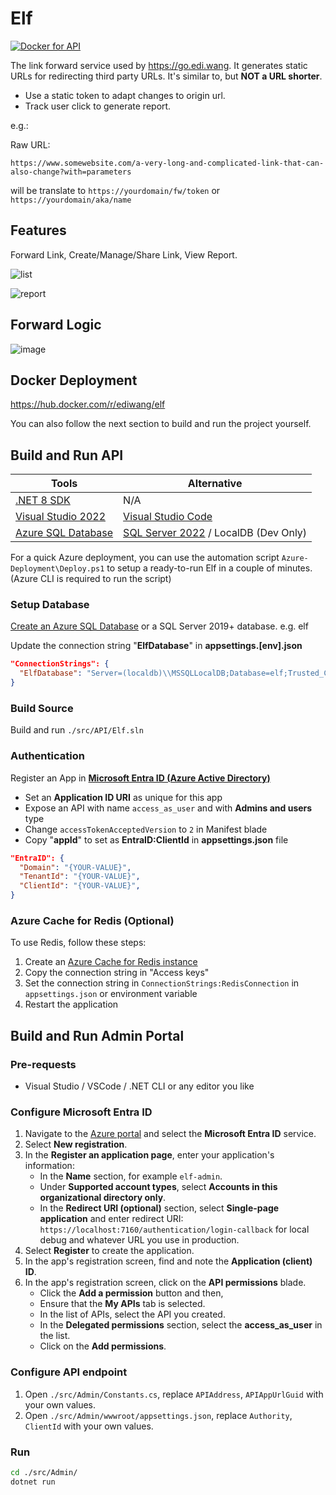 # Elf

[![Docker for API](https://github.com/EdiWang/Elf/actions/workflows/docker-api.yml/badge.svg)](https://github.com/EdiWang/Elf/actions/workflows/docker-api.yml)

The link forward service used by https://go.edi.wang. It generates static URLs for redirecting third party URLs. It's similar to, but **NOT a URL shorter**. 

- Use a static token to adapt changes to origin url.
- Track user click to generate report.

e.g.:

Raw URL:
```
https://www.somewebsite.com/a-very-long-and-complicated-link-that-can-also-change?with=parameters
```

will be translate to `https://yourdomain/fw/token` or `https://yourdomain/aka/name`

## Features

Forward Link, Create/Manage/Share Link, View Report.

![list](https://github.com/EdiWang/Elf/assets/3304703/e5ad9ad9-c644-45ca-95f1-cc32836abf5d)

![report](https://github.com/EdiWang/Elf/assets/3304703/09eab5b0-0749-4d41-a4a9-56da4eb5aeb5)


## Forward Logic

![image](https://cdn-blog.edi.wang/web-assets/lf/LinkForwarder-FW.png)

## Docker Deployment

https://hub.docker.com/r/ediwang/elf

You can also follow the next section to build and run the project yourself.

## Build and Run API

Tools | Alternative
--- | ---
[.NET 8 SDK](http://dot.net) | N/A
[Visual Studio 2022](https://visualstudio.microsoft.com/) | [Visual Studio Code](https://code.visualstudio.com/)
[Azure SQL Database](https://azure.microsoft.com/en-us/services/sql-database/) | [SQL Server 2022](https://www.microsoft.com/en-us/sql-server/sql-server-2022) / LocalDB (Dev Only)

For a quick Azure deployment, you can use the automation script ```Azure-Deployment\Deploy.ps1``` to setup a ready-to-run Elf in a couple of minutes. (Azure CLI is required to run the script)

### Setup Database

[Create an Azure SQL Database](https://docs.microsoft.com/en-us/azure/sql-database/sql-database-single-database-get-started?WT.mc_id=AZ-MVP-5002809) or a SQL Server 2019+ database. e.g. elf

Update the connection string "**ElfDatabase**" in **appsettings.[env].json**

```json
"ConnectionStrings": {
  "ElfDatabase": "Server=(localdb)\\MSSQLLocalDB;Database=elf;Trusted_Connection=True;"
}
```
### Build Source

Build and run `./src/API/Elf.sln`

### Authentication

Register an App in **[Microsoft Entra ID (Azure Active Directory)]((https://azure.microsoft.com/en-us/services/active-directory/))**
- Set an **Application ID URI** as unique for this app
- Expose an API with name `access_as_user` and with **Admins and users** type
- Change `accessTokenAcceptedVersion` to `2` in Manifest blade
- Copy "**appId**" to set as **EntraID:ClientId** in **appsettings.json** file

```json
"EntraID": {
  "Domain": "{YOUR-VALUE}",
  "TenantId": "{YOUR-VALUE}",
  "ClientId": "{YOUR-VALUE}",
}
```

### Azure Cache for Redis (Optional)

To use Redis, follow these steps:

1. Create an [Azure Cache for Redis instance](https://docs.microsoft.com/en-us/azure/azure-cache-for-redis/cache-overview?WT.mc_id=AZ-MVP-5002809)
2. Copy the connection string in "Access keys"
3. Set the connection string in `ConnectionStrings:RedisConnection` in `appsettings.json` or environment variable
4. Restart the application

## Build and Run Admin Portal

### Pre-requests

- Visual Studio / VSCode / .NET CLI or any editor you like

### Configure Microsoft Entra ID

1. Navigate to the [Azure portal](https://portal.azure.com) and select the **Microsoft Entra ID** service.
2. Select **New registration**.
3. In the **Register an application page**, enter your application's information:
   - In the **Name** section, for example `elf-admin`.
   - Under **Supported account types**, select **Accounts in this organizational directory only**.
   - In the **Redirect URI (optional)** section, select **Single-page application** and enter redirect URI: `https://localhost:7160/authentication/login-callback` for local debug and whatever URL you use in production.
4. Select **Register** to create the application.
5. In the app's registration screen, find and note the **Application (client) ID**. 
6. In the app's registration screen, click on the **API permissions** blade.
   - Click the **Add a permission** button and then,
   - Ensure that the **My APIs** tab is selected.
   - In the list of APIs, select the API you created.
   - In the **Delegated permissions** section, select the **access_as_user** in the list.
   - Click on the **Add permissions**.
   
### Configure API endpoint

1. Open `./src/Admin/Constants.cs`, replace `APIAddress`, `APIAppUrlGuid` with your own values.
2. Open `./src/Admin/wwwroot/appsettings.json`, replace `Authority`, `ClientId` with your own values.

### Run

```bash
cd ./src/Admin/
dotnet run
```
